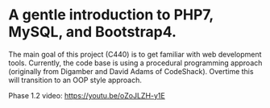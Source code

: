 # A gentle introduction to PHP7, MySQL, and Bootstrap4.
The main goal of this project (C440) is to get familiar with web development tools. Currently, the code base is using a procedural programming approach (originally from Digamber and David Adams of CodeShack). Overtime this will transition to an OOP style approach. 

Phase 1.2 video:
https://youtu.be/oZoJLZH-y1E

